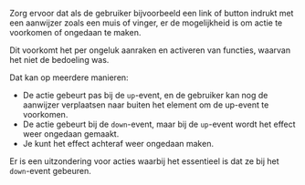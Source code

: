 <!-- @license CC0-1.0 -->

Zorg ervoor dat als de gebruiker bijvoorbeeld een link of button indrukt met een aanwijzer zoals een muis of vinger, er de mogelijkheid is om actie te voorkomen of ongedaan te maken.

Dit voorkomt het per ongeluk aanraken en activeren van functies, waarvan het niet de bedoeling was.

Dat kan op meerdere manieren:

- De actie gebeurt pas bij de `up`-event, en de gebruiker kan nog de aanwijzer verplaatsen naar buiten het element om de up-event te voorkomen.
- De actie gebeurt bij de `down`-event, maar bij de `up`-event wordt het effect weer ongedaan gemaakt.
- Je kunt het effect achteraf weer ongedaan maken.

Er is een uitzondering voor acties waarbij het essentieel is dat ze bij het `down`-event gebeuren.
